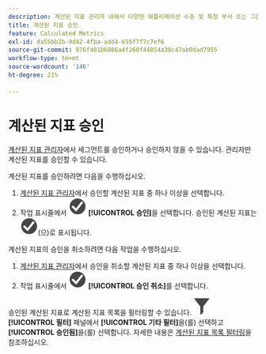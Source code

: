 ```yaml
---
description: 계산된 지표 관리자 내에서 다양한 애플리케이션 수준 및 특정 부서 또는 그룹에 대한 지표 승인이 포함된 워크플로를 설정할 수 있습니다.
title: 계산된 지표 승인
feature: Calculated Metrics
exl-id: da55bb2b-9d42-4fba-add4-655f7f7c7ef6
source-git-commit: 976f481b6886a4f260f44854a30c47ab0dad7955
workflow-type: tm+mt
source-wordcount: '146'
ht-degree: 21%

---
```


# 계산된 지표 승인

[계산된 지표 관리자](cm-manager.md)에서 세그먼트를 승인하거나 승인하지 않을 수 있습니다. 관리자만 계산된 지표를 승인할 수 있습니다.

계산된 지표를 승인하려면 다음을 수행하십시오.

1. [계산된 지표 관리자](cm-approving.md)에서 승인할 계산된 지표 중 하나 이상을 선택합니다.
1. 작업 표시줄에서 ![CheckmarkCircle](/help/assets/icons/CheckmarkCircle.svg) **[!UICONTROL 승인]**&#x200B;을 선택합니다. 승인된 계산된 지표는 ![CheckmarkCircle](/help/assets/icons/CheckmarkCircle.svg)(으)로 표시됩니다.

계산된 지표의 승인을 취소하려면 다음 작업을 수행하십시오.

1. [계산된 지표 관리자](cm-approving.md)에서 승인을 취소할 계산된 지표 중 하나 이상을 선택합니다.
1. 작업 표시줄에서 ![CheckmarkCircle](/help/assets/icons/CheckmarkCircle.svg) **[!UICONTROL 승인 취소]**&#x200B;를 선택합니다.


승인된 계산된 지표로 계산된 지표 목록을 필터링할 수 있습니다. ![필터](/help/assets/icons/Filter.svg) **[!UICONTROL 필터]** 패널에서 **[!UICONTROL 기타 필터]**&#x200B;을(를) 선택하고 **[!UICONTROL 승인됨]**&#x200B;을(를) 선택합니다. 자세한 내용은 [계산된 지표 목록 필터링](/help/components/calc-metrics/cm-workflow/cm-filter.md)을 참조하십시오.
